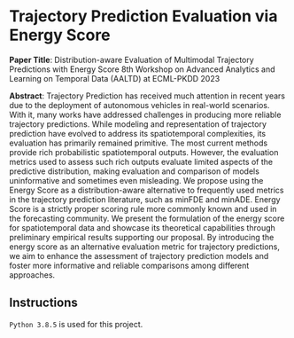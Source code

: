 # Trajectory Prediction Evaluation via Energy Score

**Paper Title**: Distribution-aware Evaluation of Multimodal Trajectory Predictions with Energy Score
8th Workshop on Advanced Analytics and Learning on Temporal Data (AALTD) at ECML-PKDD 2023


**Abstract**: Trajectory Prediction has received much attention in recent years due to the deployment of autonomous vehicles in real-world scenarios. With it, many works have addressed challenges in producing more reliable trajectory predictions. While modeling and representation of trajectory prediction have evolved to address its spatiotemporal complexities, its evaluation has primarily remained primitive. The most current methods provide rich probabilistic spatiotemporal outputs. However, the evaluation metrics used to assess such rich outputs evaluate limited aspects of the predictive distribution, making evaluation and comparison of models uninformative and sometimes even misleading. We propose using the Energy Score as a distribution-aware alternative to frequently used metrics in the trajectory prediction literature, such as minFDE and minADE. Energy Score is a strictly proper scoring rule more commonly known and used in the forecasting community. We present the formulation of the energy score for spatiotemporal data and showcase its theoretical capabilities through preliminary empirical results supporting our proposal. By introducing the energy score as an alternative evaluation metric for trajectory predictions, we aim to enhance the assessment of trajectory prediction models and foster more informative and reliable comparisons among different approaches.

## Instructions

```Python 3.8.5``` is used for this project. 
